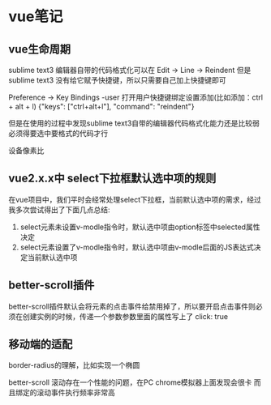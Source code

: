 # vue笔记

## vue生命周期

sublime text3 编辑器自带的代码格式化可以在
Edit -> Line -> Reindent
但是sublime text3 没有给它赋予快捷键，所以只需要自己加上快捷键即可

Preference  ->  Key Bindings -user
打开用户快捷键绑定设置添加(比如添加：ctrl + alt + l)
{"keys": ["ctrl+alt+l"], "command": "reindent"}

但是在使用的过程中发现sublime text3自带的编辑器代码格式化能力还是比较弱
必须得要选中要格式的代码才行

设备像素比

## vue2.x.x中 select下拉框默认选中项的规则

在vue项目中，我们平时会经常处理select下拉框，当前默认选中项的需求，经过我多次尝试得出了下面几点总结:

1. select元素未设置v-modle指令时，默认选中项由option标签中selected属性决定
2. select元素设置了v-modle指令时，默认选中项由v-modle后面的JS表达式决定当前默认选中项

## better-scroll插件

better-scroll插件默认会将元素的点击事件给禁用掉了，所以要开启点击事件则必须在创建实例的时候，传递一个参数参数里面的属性写上了 click: true

## 移动端的适配


border-radius的理解，比如实现一个椭圆

better-scroll 滚动存在一个性能的问题，在PC chrome模拟器上面发现会很卡
而且绑定的滚动事件执行频率非常高
